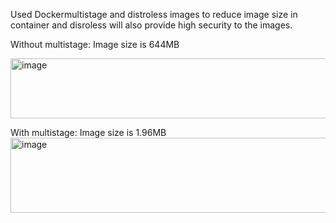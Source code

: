 Used Dockermultistage and distroless images to reduce image size in container and disroless will also provide high security to the images.



Without multistage: Image size is 644MB

<img width="979" height="96" alt="image" src="https://github.com/user-attachments/assets/b8f44070-3ee8-4c05-ac7e-6a2ad80dcb1e" />




With multistage: Image size is 1.96MB
<img width="979" height="120" alt="image" src="https://github.com/user-attachments/assets/47839696-01b4-475d-9231-5dd341f5f5f1" />
